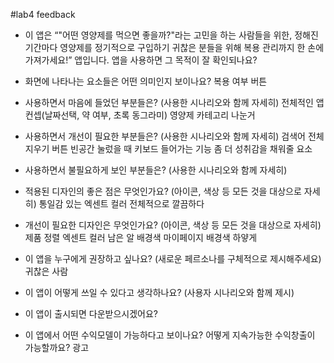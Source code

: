 #lab4 feedback

- 이 앱은 “"어떤 영양제를 먹으면 좋을까?"라는 고민을 하는 사람들을 위한, 정해진 기간마다 영양제를 정기적으로 구입하기 귀찮은 분들을 위해 복용 관리까지 한 손에 가져가세요!” 앱입니다. 앱을 사용하면 그 목적이 잘 확인되나요?

- 화면에 나타나는 요소들은 어떤 의미인지 보이나요?
복용 여부 버튼

- 사용하면서 마음에 들었던 부분들은? (사용한 시나리오와 함께 자세히)
전체적인 앱 컨셉(날짜선택, 약 여부, 초록 동그라미)
영양제 카테고리 나눈거

- 사용하면서 개선이 필요한 부분들은? (사용한 시나리오와 함께 자세히)
검색어 전체지우기 버튼
빈공간 눌렀을 때 키보드 들어가는 기능
좀 더 성취감을 채워줄 요소

- 사용하면서 불필요하게 보인 부분들은? (사용한 시나리오와 함께 자세히)

- 적용된 디자인의 좋은 점은 무엇인가요? (아이콘, 색상 등 모든 것을 대상으로 자세히)
통일감 있는 엑센트 컬러
전체적으로 깔끔하다

- 개선이 필요한 디자인은 무엇인가요? (아이콘, 색상 등 모든 것을 대상으로 자세히)
제품 정렬 엑센트 컬러
남은 알 배경색
마이페이지 배경색 하얗게

- 이 앱을 누구에게 권장하고 싶나요? (새로운 페르소나를 구체적으로 제시해주세요)
귀찮은 사람

- 이 앱이 어떻게 쓰일 수 있다고 생각하나요? (사용자 시나리오와 함께 제시)

- 이 앱이 출시되면 다운받으시겠어요? 

- 이 앱에서 어떤 수익모델이 가능하다고 보이나요? 어떻게 지속가능한 수익창출이 가능할까요?
광고
